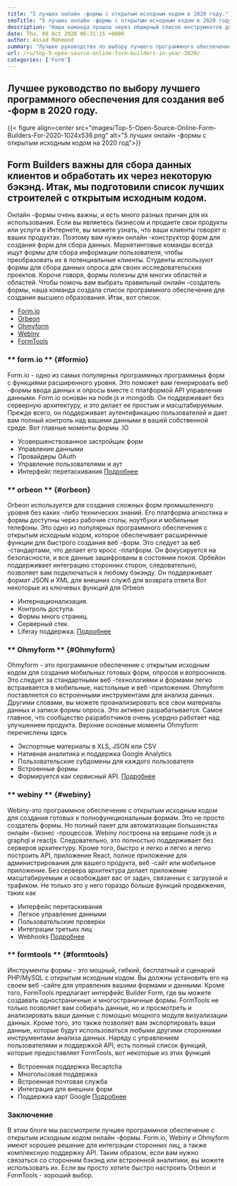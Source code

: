 ```yaml
---
title: "5 лучших онлайн -формы с открытым исходным кодом в 2020 году." 
seoTitle: "5 лучших онлайн -формы с открытым исходным кодом в 2020 году." 
description: "Наша команда прошла через обширный список инструментов для создания форм, и у нас есть короткие перечисленные для вас некоторые ведущие онлайн -программные обеспечения для создания онлайн." 
date: Thu, 08 Oct 2020 06:31:15 +0000
author: Assad Mahmood
summary: "Лучшее руководство по выбору лучшего программного обеспечения для создания веб -форм в 2020 году" 
url: /ru/top-5-open-source-online-form-builders-in-year-2020/
categories: ['Form']
---
```


## Лучшее руководство по выбору лучшего программного обеспечения для создания веб -форм в 2020 году.

{{< figure align=center src="images/Top-5-Open-Source-Online-Form-Builders-For-2020-1024x536.png" alt="5 лучших онлайн -формы с открытым исходным кодом на 2020 год">}}


## Form Builders важны для сбора данных клиентов и обработать их через некоторую бэкэнд. Итак, мы подготовили список лучших строителей с открытым исходным кодом.
Онлайн -формы очень важны, и есть много разных причин для их использования. Если вы являетесь бизнесом и продаете свои продукты или услуги в Интернете, вы можете узнать, что ваши клиенты говорят о ваших продуктах. Поэтому вам нужен онлайн -конструктор форм для создания форм для сбора данных.
Маркетинговые команды всегда ищут формы для сбора информации пользователя, чтобы преобразовать их в потенциальные клиенты. Студенты используют формы для сбора данных опроса для своих исследовательских проектов. Короче говоря, формы полезны для многих областей и областей.
Чтобы помочь вам выбрать правильный онлайн -создатель формы, наша команда создала список программного обеспечения для создания высшего образования. Итак, вот список.
  * [Form.io][1]
  * [Orbeon][2]
  * [Ohmyform][3]
  * [Webiny][4]
  * [FormTools][5]

### ** form.io ** {#formio}
Form.io - одно из самых популярных программных программных форм с функциями расширенного уровня. Это поможет вам генерировать веб -формы ввода данных и опросы вместе с платформой API управления данными.
Form.io основан на node.js и mongodb. Он поддерживает без серверную архитектуру, и это делает ее простым и масштабируемым. Прежде всего, он поддерживает аутентификацию пользователей и дает вам полный контроль над вашими данными в вашей собственной среде.
Вот главные моменты формы .IO
  * Усовершенствованное застройщик форм
  * Управление данными
  * Провайдеры OAuth
  * Управление пользователями и аут
  * Интерфейс перетаскивания
    [Подробнее][6]

### ** orbeon ** {#orbeon}
Orbeon используется для создания сложных форм промышленного уровня без каких -либо технических знаний. Его платформа агностика и формы доступны через рабочие столы, ноутбуки и мобильные телефоны.
Это одно из популярных программного обеспечения с открытым исходным кодом, которое обеспечивает расширенные функции для быстрого создания веб -форм. Это следует за веб -стандартами, что делает его кросс -платформ. Он фокусируется на безопасности, и все данные зашифрованы в состоянии покоя.
Орбейон поддерживает интеграцию сторонних сторон, следовательно, позволяет вам подключаться к любому бэкэнду. Он поддерживает формат JSON и XML для внешних служб для возврата ответа
Вот некоторые из ключевых функций для Orbeon
  * Интернационализация.
  * Контроль доступа.
  * Формы много страниц.
  * Серверный стек.
  * Liferay поддержка.
    [Подробнее][7]

### ** Ohmyform ** {#Ohmyform}
Ohmyform - это программное обеспечение с открытым исходным кодом для создания мобильных готовых форм, опросов и вопросников. Это следует за стандартными веб -технологиями и формами легко встраивается в мобильные, настольные и веб -приложения.
Ohmyform поставляется со встроенными инструментами для анализа данных. Другими словами, вы можете проанализировать все свои материалы данных и записи формы опроса. Это активно разрабатывается. Самое главное, что сообщество разработчиков очень усердно работает над улучшением продукта.
Верхние основные моменты Ohmyform перечислены здесь
  * Экспортные материалы в XLS, JSON или CSV
  * Нативная аналитика и поддержка Google Analytics
  * Пользовательские субдомены для каждого пользователя
  * Встроенные формы
  * Формируется как сервисный API.
    [Подробнее][8]

### ** webiny ** {#webiny}
Webiny-это программное обеспечение с открытым исходным кодом для создания готовых к полнофункциональным формам. Это не просто создатель формы. Но полный пакет для автоматизации большинства онлайн -бизнес -процессов.
Webiny построена на вершине node.js и graphql и reactjs. Следовательно, это полностью поддерживает без серверов архитектуру. Кроме того, быстро и легко и легко и легко построить API, приложение React, полное приложение для администрирования для вашего продукта, веб -сайт или мобильное приложение.
Без сервера архитектура делает приложение масштабируемым и освобождает вас от задач, связанных с загрузкой и трафиком. Не только это у него гораздо больше функций продвижения, таких как
  * Интерфейс перетаскивания
  * Легкое управление данными
  * Пользовательские проверки
  * Интеграции третьих лиц
  * Webhooks
    [Подробнее][9]

### ** formtools ** {#formtools}
Инструменты формы - это мощный, гибкий, бесплатный и сценарий PHP/MySQL с открытым исходным кодом. Вы должны установить его на своем веб -сайте для управления вашими формами и данными. Кроме того, FormTools предлагает интерфейс Builder Form, где вы можете создавать одностраничные и многостраничные формы.
FormTools не только позволяет вам собирать данные, но и просмотреть и анализировать ваши данные с помощью мощного модуля визуализации данных. Кроме того, это также позволяет вам экспортировать ваши данные, которые будут использоваться любыми другими сторонними инструментами анализа данных.
Наряду с управлением пользователями и поддержкой API, есть полный список функций, которые предоставляет FormTools, вот некоторые из этих функций
  * Встроенная поддержка Recaptcha
  * Многольсовая поддержка
  * Встроенная почтовая служба
  * Интеграция для внешних форм
  * Поддержка карт Google
    [Подробнее][10]

### Заключение
В этом блоге мы рассмотрели лучшее программное обеспечение с открытым исходным кодом онлайн -формы. Form.io, Webiny и Ohmyform имеют хорошее решение для интеграции сторонних лиц, а также комплексную поддержку API. Таким образом, если вам нужно связаться со сторонним бэкэнд или встроенной аналитики, вы можете использовать их. Если вы просто хотите быстро настроить Orbeon и FormTools - хороший выбор.

  
[1]: #formio
[2]: #orbeon
[3]: #ohmyform
[4]: #webiny
[5]: #formtools
[6]: https://products.containerize.com/form/formio
[7]: https://products.containerize.com/form/orbeon
[8]: https://products.containerize.com/form/ohmyform
[9]: https://products.containerize.com/form/webiny
[10]: https://products.containerize.com/form/formtools
